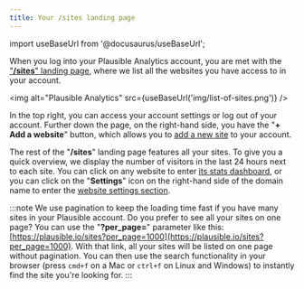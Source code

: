```yaml
---
title: Your /sites landing page
---
```


import useBaseUrl from '@docusaurus/useBaseUrl';

When you log into your Plausible Analytics account, you are met with the ["**/sites**" landing page](https://plausible.io/sites), where we list all the websites you have access to in your account.

<img alt="Plausible Analytics" src={useBaseUrl('img/list-of-sites.png')} />

In the top right, you can access your account settings or log out of your account. Further down the page, on the right-hand side, you have the "**+ Add a website**" button, which allows you to [add a new site](add-website.md) to your account.

The rest of the "**/sites**" landing page features all your sites. To give you a quick overview, we display the number of visitors in the last 24 hours next to each site. You can click on any website to enter [its stats dashboard](guided-tour.md), or you can click on the "**Settings**" icon on the right-hand side of the domain name to enter the [website settings section](website-settings.md).

:::note
We use pagination to keep the loading time fast if you have many sites in your Plausible account. Do you prefer to see all your sites on one page? You can use the "**?per_page=**" parameter like this: [https://plausible.io/sites?per_page=1000](https://plausible.io/sites?per_page=1000). With that link, all your sites will be listed on one page without pagination. You can then use the search functionality in your browser (press `cmd+f` on a Mac or `ctrl+f` on Linux and Windows) to instantly find the site you're looking for.
:::

